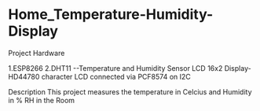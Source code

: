 # Home_Temperature-Humidity-Display

Project Hardware

1.ESP8266
2.DHT11 --Temperature and Humidity Sensor
LCD 16x2 Display-HD44780 character LCD connected via PCF8574 on I2C

Description 
This project measures the temperature in Celcius and Humidity in % RH in the Room
